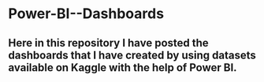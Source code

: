 # Power-BI--Dashboards

## Here in this repository I have posted the dashboards that I have created by using datasets available on Kaggle with the help of Power BI.
